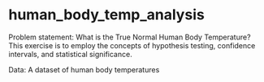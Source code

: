 # human_body_temp_analysis

Problem statement: What is the True Normal Human Body Temperature?
This exercise is to employ the concepts of hypothesis testing, confidence intervals, and statistical significance.

Data: A dataset of human body temperatures 

